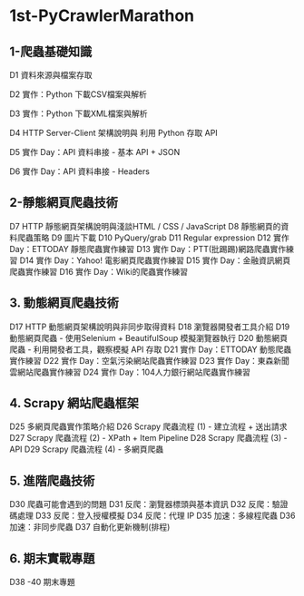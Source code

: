 # 1st-PyCrawlerMarathon

## 1-爬蟲基礎知識

D1  資料來源與檔案存取

D2  實作：Python 下載CSV檔案與解析

D3  實作：Python 下載XML檔案與解析

D4  HTTP Server-Client 架構說明與 利用 Python 存取 API

D5  實作 Day：API 資料串接 - 基本 API + JSON

D6  實作 Day：API 資料串接 - Headers

## 2-靜態網頁爬蟲技術

D7  HTTP 靜態網頁架構說明與淺談HTML / CSS / JavaScript
D8  靜態網頁的資料爬蟲策略
D9  圖片下載
D10 PyQuery/grab
D11 Regular expression
D12 實作 Day：ETTODAY 靜態爬蟲實作練習
D13 實作 Day：PTT(批踢踢)網路爬蟲實作練習
D14 實作 Day：Yahoo! 電影網頁爬蟲實作練習
D15 實作 Day：金融資訊網頁爬蟲實作練習
D16 實作 Day：Wiki的爬蟲實作練習

## 3. 動態網頁爬蟲技術

D17 HTTP 動態網頁架構說明與非同步取得資料
D18 瀏覽器開發者工具介紹
D19 動態網頁爬蟲 - 使用Selenium + BeautifulSoup 模擬瀏覽器執行
D20 動態網頁爬蟲 - 利用開發者工具，觀察模擬 API 存取
D21 實作 Day：ETTODAY 動態爬蟲實作練習
D22 實作 Day：空氣污染網站爬蟲實作練習
D23 實作 Day：東森新聞雲網站爬蟲實作練習
D24 實作 Day：104人力銀行網站爬蟲實作練習

## 4. Scrapy 網站爬蟲框架

D25 多網頁爬蟲實作策略介紹
D26 Scrapy 爬蟲流程 (1) - 建立流程 + 送出請求
D27 Scrapy 爬蟲流程 (2) - XPath + Item Pipeline
D28 Scrapy 爬蟲流程 (3) - API
D29 Scrapy 爬蟲流程 (4) - 多網頁爬蟲

## 5. 進階爬蟲技術
D30 爬蟲可能會遇到的問題
D31 反爬：瀏覽器標頭與基本資訊
D32 反爬：驗證碼處理
D33 反爬：登入授權模擬
D34 反爬：代理 IP
D35 加速：多線程爬蟲
D36 加速：非同步爬蟲
D37 自動化更新機制(排程)

## 6. 期末實戰專題

D38 -40 期末專題

